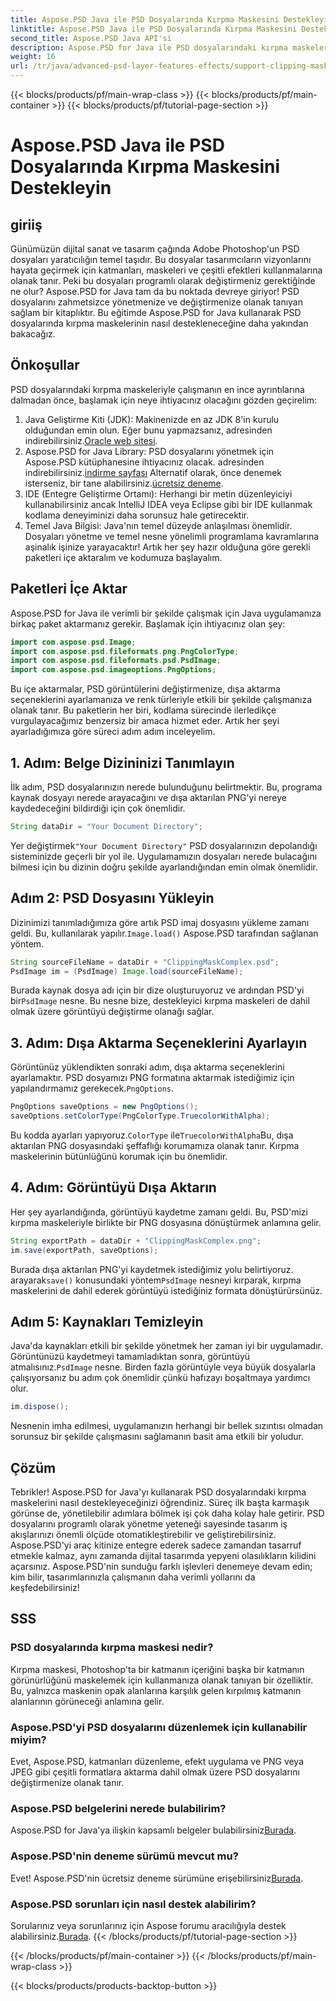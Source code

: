 ```yaml
---
title: Aspose.PSD Java ile PSD Dosyalarında Kırpma Maskesini Destekleyin
linktitle: Aspose.PSD Java ile PSD Dosyalarında Kırpma Maskesini Destekleyin
second_title: Aspose.PSD Java API'si
description: Aspose.PSD for Java ile PSD dosyalarındaki kırpma maskelerini nasıl destekleyeceğinizi öğrenin. PSD görüntülerini kolayca değiştirmek için adım adım kılavuzumuzu izleyin.
weight: 16
url: /tr/java/advanced-psd-layer-features-effects/support-clipping-mask-psd-files/
---
```


{{< blocks/products/pf/main-wrap-class >}}
{{< blocks/products/pf/main-container >}}
{{< blocks/products/pf/tutorial-page-section >}}

# Aspose.PSD Java ile PSD Dosyalarında Kırpma Maskesini Destekleyin

## giriiş
Günümüzün dijital sanat ve tasarım çağında Adobe Photoshop'un PSD dosyaları yaratıcılığın temel taşıdır. Bu dosyalar tasarımcıların vizyonlarını hayata geçirmek için katmanları, maskeleri ve çeşitli efektleri kullanmalarına olanak tanır. Peki bu dosyaları programlı olarak değiştirmeniz gerektiğinde ne olur? Aspose.PSD for Java tam da bu noktada devreye giriyor! PSD dosyalarını zahmetsizce yönetmenize ve değiştirmenize olanak tanıyan sağlam bir kitaplıktır. Bu eğitimde Aspose.PSD for Java kullanarak PSD dosyalarında kırpma maskelerinin nasıl destekleneceğine daha yakından bakacağız. 
## Önkoşullar
PSD dosyalarındaki kırpma maskeleriyle çalışmanın en ince ayrıntılarına dalmadan önce, başlamak için neye ihtiyacınız olacağını gözden geçirelim:
1.  Java Geliştirme Kiti (JDK): Makinenizde en az JDK 8'in kurulu olduğundan emin olun. Eğer bunu yapmazsanız, adresinden indirebilirsiniz.[Oracle web sitesi](https://www.oracle.com/java/technologies/javase-jdk8-downloads.html).
2.  Aspose.PSD for Java Library: PSD dosyalarını yönetmek için Aspose.PSD kütüphanesine ihtiyacınız olacak. adresinden indirebilirsiniz.[indirme sayfası](https://releases.aspose.com/psd/java/) Alternatif olarak, önce denemek isterseniz, bir tane alabilirsiniz.[ücretsiz deneme](https://releases.aspose.com/).
3. IDE (Entegre Geliştirme Ortamı): Herhangi bir metin düzenleyiciyi kullanabilirsiniz ancak IntelliJ IDEA veya Eclipse gibi bir IDE kullanmak kodlama deneyiminizi daha sorunsuz hale getirecektir.
4. Temel Java Bilgisi: Java'nın temel düzeyde anlaşılması önemlidir. Dosyaları yönetme ve temel nesne yönelimli programlama kavramlarına aşinalık işinize yarayacaktır!
Artık her şey hazır olduğuna göre gerekli paketleri içe aktaralım ve kodumuza başlayalım.
## Paketleri İçe Aktar
Aspose.PSD for Java ile verimli bir şekilde çalışmak için Java uygulamanıza birkaç paket aktarmanız gerekir. Başlamak için ihtiyacınız olan şey:
```java
import com.aspose.psd.Image;
import com.aspose.psd.fileformats.png.PngColorType;
import com.aspose.psd.fileformats.psd.PsdImage;
import com.aspose.psd.imageoptions.PngOptions;
```
Bu içe aktarmalar, PSD görüntülerini değiştirmenize, dışa aktarma seçeneklerini ayarlamanıza ve renk türleriyle etkili bir şekilde çalışmanıza olanak tanır. Bu paketlerin her biri, kodlama sürecinde ilerledikçe vurgulayacağımız benzersiz bir amaca hizmet eder.
Artık her şeyi ayarladığımıza göre süreci adım adım inceleyelim.
## 1. Adım: Belge Dizininizi Tanımlayın
İlk adım, PSD dosyalarınızın nerede bulunduğunu belirtmektir. Bu, programa kaynak dosyayı nerede arayacağını ve dışa aktarılan PNG'yi nereye kaydedeceğini bildirdiği için çok önemlidir.
```java
String dataDir = "Your Document Directory";
```
 Yer değiştirmek`"Your Document Directory"` PSD dosyalarınızın depolandığı sisteminizde geçerli bir yol ile. Uygulamamızın dosyaları nerede bulacağını bilmesi için bu dizinin doğru şekilde ayarlandığından emin olmak önemlidir. 
## Adım 2: PSD Dosyasını Yükleyin
 Dizinimizi tanımladığımıza göre artık PSD imaj dosyasını yükleme zamanı geldi. Bu, kullanılarak yapılır.`Image.load()` Aspose.PSD tarafından sağlanan yöntem.
```java
String sourceFileName = dataDir + "ClippingMaskComplex.psd";
PsdImage im = (PsdImage) Image.load(sourceFileName);
```
 Burada kaynak dosya adı için bir dize oluşturuyoruz ve ardından PSD'yi bir`PsdImage` nesne. Bu nesne bize, destekleyici kırpma maskeleri de dahil olmak üzere görüntüyü değiştirme olanağı sağlar.
## 3. Adım: Dışa Aktarma Seçeneklerini Ayarlayın
 Görüntünüz yüklendikten sonraki adım, dışa aktarma seçeneklerini ayarlamaktır. PSD dosyamızı PNG formatına aktarmak istediğimiz için yapılandırmamız gerekecek.`PngOptions`.
```java
PngOptions saveOptions = new PngOptions();
saveOptions.setColorType(PngColorType.TruecolorWithAlpha);
```
 Bu kodda ayarları yapıyoruz.`ColorType` ile`TruecolorWithAlpha`Bu, dışa aktarılan PNG dosyasındaki şeffaflığı korumamıza olanak tanır. Kırpma maskelerinin bütünlüğünü korumak için bu önemlidir.
## 4. Adım: Görüntüyü Dışa Aktarın
Her şey ayarlandığında, görüntüyü kaydetme zamanı geldi. Bu, PSD'mizi kırpma maskeleriyle birlikte bir PNG dosyasına dönüştürmek anlamına gelir.
```java
String exportPath = dataDir + "ClippingMaskComplex.png";
im.save(exportPath, saveOptions);
```
 Burada dışa aktarılan PNG'yi kaydetmek istediğimiz yolu belirtiyoruz. arayarak`save()` konusundaki yöntem`PsdImage` nesneyi kırparak, kırpma maskelerini de dahil ederek görüntüyü istediğiniz formata dönüştürürsünüz.
## Adım 5: Kaynakları Temizleyin
 Java'da kaynakları etkili bir şekilde yönetmek her zaman iyi bir uygulamadır. Görüntünüzü kaydetmeyi tamamladıktan sonra, görüntüyü atmalısınız.`PsdImage` nesne. Birden fazla görüntüyle veya büyük dosyalarla çalışıyorsanız bu adım çok önemlidir çünkü hafızayı boşaltmaya yardımcı olur.
```java
im.dispose();
```
Nesnenin imha edilmesi, uygulamanızın herhangi bir bellek sızıntısı olmadan sorunsuz bir şekilde çalışmasını sağlamanın basit ama etkili bir yoludur.
## Çözüm
Tebrikler! Aspose.PSD for Java'yı kullanarak PSD dosyalarındaki kırpma maskelerini nasıl destekleyeceğinizi öğrendiniz. Süreç ilk başta karmaşık görünse de, yönetilebilir adımlara bölmek işi çok daha kolay hale getirir. PSD dosyalarını programlı olarak yönetme yeteneği sayesinde tasarım iş akışlarınızı önemli ölçüde otomatikleştirebilir ve geliştirebilirsiniz.
Aspose.PSD'yi araç kitinize entegre ederek sadece zamandan tasarruf etmekle kalmaz, aynı zamanda dijital tasarımda yepyeni olasılıkların kilidini açarsınız. Aspose.PSD'nin sunduğu farklı işlevleri denemeye devam edin; kim bilir, tasarımlarınızla çalışmanın daha verimli yollarını da keşfedebilirsiniz!
## SSS
### PSD dosyalarında kırpma maskesi nedir?
Kırpma maskesi, Photoshop'ta bir katmanın içeriğini başka bir katmanın görünürlüğünü maskelemek için kullanmanıza olanak tanıyan bir özelliktir. Bu, yalnızca maskenin opak alanlarına karşılık gelen kırpılmış katmanın alanlarının görüneceği anlamına gelir.
### Aspose.PSD'yi PSD dosyalarını düzenlemek için kullanabilir miyim?
Evet, Aspose.PSD, katmanları düzenleme, efekt uygulama ve PNG veya JPEG gibi çeşitli formatlara aktarma dahil olmak üzere PSD dosyalarını değiştirmenize olanak tanır.
### Aspose.PSD belgelerini nerede bulabilirim?
 Aspose.PSD for Java'ya ilişkin kapsamlı belgeler bulabilirsiniz[Burada](https://reference.aspose.com/psd/java/).
### Aspose.PSD'nin deneme sürümü mevcut mu?
 Evet! Aspose.PSD'nin ücretsiz deneme sürümüne erişebilirsiniz[Burada](https://releases.aspose.com/).
### Aspose.PSD sorunları için nasıl destek alabilirim?
 Sorularınız veya sorunlarınız için Aspose forumu aracılığıyla destek alabilirsiniz.[Burada](https://forum.aspose.com/c/psd/34).
{{< /blocks/products/pf/tutorial-page-section >}}

{{< /blocks/products/pf/main-container >}}
{{< /blocks/products/pf/main-wrap-class >}}

{{< blocks/products/products-backtop-button >}}
